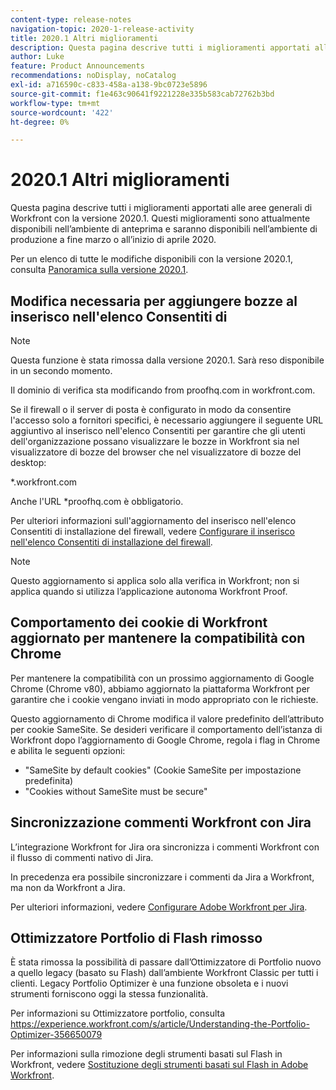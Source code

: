 ```yaml
---
content-type: release-notes
navigation-topic: 2020-1-release-activity
title: 2020.1 Altri miglioramenti
description: Questa pagina descrive tutti i miglioramenti apportati alle aree generali di Workfront con la versione 2020.1. Questi miglioramenti sono attualmente disponibili nell’ambiente di anteprima e saranno disponibili nell’ambiente di produzione a fine marzo o all’inizio di aprile 2020.
author: Luke
feature: Product Announcements
recommendations: noDisplay, noCatalog
exl-id: a716590c-c833-458a-a138-9bc0723e5896
source-git-commit: f1e463c90641f9221228e335b583cab72762b3bd
workflow-type: tm+mt
source-wordcount: '422'
ht-degree: 0%

---
```


# 2020.1 Altri miglioramenti

Questa pagina descrive tutti i miglioramenti apportati alle aree generali di Workfront con la versione 2020.1. Questi miglioramenti sono attualmente disponibili nell’ambiente di anteprima e saranno disponibili nell’ambiente di produzione a fine marzo o all’inizio di aprile 2020.

Per un elenco di tutte le modifiche disponibili con la versione 2020.1, consulta [Panoramica sulla versione 2020.1](../../../product-announcements/product-releases/2020.1-release-activity/2020-1-release-overview.md).

## Modifica necessaria per aggiungere bozze al inserisco nell&#39;elenco Consentiti di

>[!NOTE]
>
>Questa funzione è stata rimossa dalla versione 2020.1. Sarà reso disponibile in un secondo momento.

Il dominio di verifica sta modificando from proofhq.com in workfront.com.

Se il firewall o il server di posta è configurato in modo da consentire l&#39;accesso solo a fornitori specifici, è necessario aggiungere il seguente URL aggiuntivo al inserisco nell&#39;elenco Consentiti per garantire che gli utenti dell&#39;organizzazione possano visualizzare le bozze in Workfront sia nel visualizzatore di bozze del browser che nel visualizzatore di bozze del desktop:

&#42;.workfront.com

Anche l&#39;URL &#42;proofhq.com è obbligatorio.

Per ulteriori informazioni sull&#39;aggiornamento del inserisco nell&#39;elenco Consentiti di installazione del firewall, vedere [Configurare il inserisco nell&#39;elenco Consentiti di installazione del firewall](../../../administration-and-setup/get-started-wf-administration/configure-your-firewall.md).

>[!NOTE]
>
>Questo aggiornamento si applica solo alla verifica in Workfront; non si applica quando si utilizza l’applicazione autonoma Workfront Proof.

## Comportamento dei cookie di Workfront aggiornato per mantenere la compatibilità con Chrome

Per mantenere la compatibilità con un prossimo aggiornamento di Google Chrome (Chrome v80), abbiamo aggiornato la piattaforma Workfront per garantire che i cookie vengano inviati in modo appropriato con le richieste.

Questo aggiornamento di Chrome modifica il valore predefinito dell’attributo per cookie SameSite. Se desideri verificare il comportamento dell’istanza di Workfront dopo l’aggiornamento di Google Chrome, regola i flag in Chrome e abilita le seguenti opzioni:

* &quot;SameSite by default cookies&quot; (Cookie SameSite per impostazione predefinita)
* &quot;Cookies without SameSite must be secure&quot;

## Sincronizzazione commenti Workfront con Jira

L’integrazione Workfront for Jira ora sincronizza i commenti Workfront con il flusso di commenti nativo di Jira.

In precedenza era possibile sincronizzare i commenti da Jira a Workfront, ma non da Workfront a Jira.

Per ulteriori informazioni, vedere [Configurare Adobe Workfront per Jira](../../../workfront-integrations-and-apps/use-workfront-with-jira/configure-workfront-for-jira.md).

## Ottimizzatore Portfolio di Flash rimosso

È stata rimossa la possibilità di passare dall’Ottimizzatore di Portfolio nuovo a quello legacy (basato su Flash) dall’ambiente Workfront Classic per tutti i clienti. Legacy Portfolio Optimizer è una funzione obsoleta e i nuovi strumenti forniscono oggi la stessa funzionalità.

Per informazioni su Ottimizzatore portfolio, consulta https://experience.workfront.com/s/article/Understanding-the-Portfolio-Optimizer-356650079

Per informazioni sulla rimozione degli strumenti basati sul Flash in Workfront, vedere [Sostituzione degli strumenti basati sul Flash in Adobe Workfront](../../../product-announcements/announcements/announcement-archive/replace-flash-tools.md).
